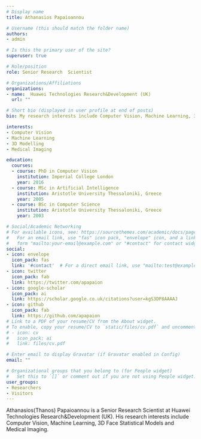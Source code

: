 ```yaml
---
# Display name
title: Athanasios Papaioannou

# Username (this should match the folder name)
authors:
- admin

# Is this the primary user of the site?
superuser: true

# Role/position
role: Senior Research  Scientist

# Organizations/Affiliations
organizations:
- name:  Huawei Technologies Research&Development (UK)
  url: ""

# Short bio (displayed in user profile at end of posts)
bio: My research interests include Computer Vision, Machine Learning, 3D Face Statistical Models and Medical Imaging.

interests:
- Computer Vision
- Machine Learning
- 3D Modelling 
- Medical Imaging 

education:
  courses:
  - course: PhD in Computer Vision
    institution: Imperial College London
    year: 2016
  - course: MSc in Artificial Intelligence
    institution: Aristotle University Thessaloniki, Greece 
    year: 2005
  - course: BSc in Computer Science 
    institution: Aristotle University Thessaloniki, Greece
    year: 2003 

# Social/Academic Networking
# For available icons, see: https://sourcethemes.com/academic/docs/page-builder/#icons
#   For an email link, use "fas" icon pack, "envelope" icon, and a link in the
#   form "mailto:your-email@example.com" or "#contact" for contact widget.
social:
- icon: envelope
  icon_pack: fas
  link: '#contact'  # For a direct email link, use "mailto:test@example.org".
- icon: twitter
  icon_pack: fab
  link: https://twitter.com/apapaion
- icon: google-scholar
  icon_pack: ai
  link: https://scholar.google.co.uk/citations?user=kgS3DP8AAAAJ
- icon: github
  icon_pack: fab
  link: https://github.com/apapaion
# Link to a PDF of your resume/CV from the About widget.
# To enable, copy your resume/CV to `static/files/cv.pdf` and uncomment the lines below.
# - icon: cv
#   icon_pack: ai
#   link: files/cv.pdf

# Enter email to display Gravatar (if Gravatar enabled in Config)
email: ""

# Organizational groups that you belong to (for People widget)
#   Set this to `[]` or comment out if you are not using People widget.
user_groups:
- Researchers
- Visitors
---
```


Athanasios(Thanos) Papaioannou is a Senior Research  Scientist at Huawei Technologies Research&Development (UK). His research interests include Computer Vision, Machine Learning, 3D Face Statistical Models and Medical Imaging.
